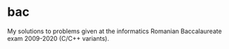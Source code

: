 # bac
My solutions to problems given at the informatics Romanian Baccalaureate exam 2009-2020 (C/C++ variants).
